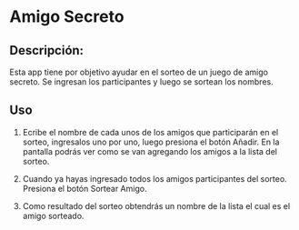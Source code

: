 # Amigo Secreto


## Descripción: 

Esta app tiene por objetivo ayudar en el sorteo de un juego de amigo secreto. Se ingresan los participantes y luego se sortean los nombres.

## Uso

1. Ecribe el nombre de cada unos de los amigos que participarán en el sorteo, ingresalos uno por uno, luego presiona el botón Añadir. En la pantalla podrás ver como se van agregando los amigos a la lista del sorteo.

2. Cuando ya hayas ingresado todos los amigos participantes del sorteo. Presiona el botón Sortear Amigo.

3. Como resultado del sorteo obtendrás un nombre de la lista el cual es el amigo sorteado.

